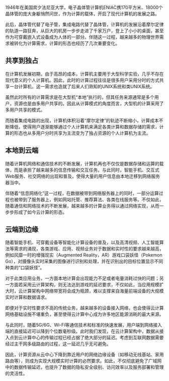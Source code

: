 
1946年在美国宾夕法尼亚大学，电子晶体管计算机ENIAC携170平方米、18000个晶体管的庞大身躯悄然问世，作为计算的载体，开启了现代计算机的发展之路。

此后，晶体管代替了电子管，集成电路代替了晶体管，计算机的发展沿着摩尔定律的轨道一路狂奔，从巨大的机房一步步走进了千家万户，登上了小小的桌面，甚至作为可穿戴嵌入式设备成为人体的一部分。伴随这一过程，越来越多的物理世界需求被转化为计算需求，计算的形态也经历了几次重要变化。

##  共享到独占

在计算机发展初期，由于高昂的成本，计算机主要用于大型科学实验，几乎不存在现代意义的个人计算机。因此，此时的计算过程往往是很多用户采用分时的方式共享一台计算机，这一需求也造就了后来人们熟知的UNIX系统和类UNIX系统。

虽然此时所有的计算需求是在大型机“本地”执行的，但其任务来源通常是多个用户，资源也是由多用户共享的。因此从计算模式的角度而言，大型机的计算采用了多用户共享的模式。

而随着集成电路的出现，计算机体积沿着“摩尔定律”的轨迹不断缩小，计算成本不断降低，使得用户逐渐能够通过个人计算机来满足各类计算和数据存储的需求，计算的形态也从多用户分时共享为主流变为了独占资源的个人计算机为主流。

## 本地到云端

随着计算机网络和通信技术的不断发展，计算机再也不仅仅是数据存储和运算的载体，而是承担了越来越多的信息传输和交互任务。与此同时，智能手机、交互式Web服务、社交网络的出现和普及，使得大量的用户信息由本地迁移到网络服务器当中。

伴随着“信息网络化”这一过程，在数据被带到网络服务器上的同时，一部分运算过程也被带到了服务器上，例如网站托管、推荐算法、各类在线服务等。不仅如此，随着通信和网络技术的不断发展，越来越多的计算业务得以通过网络实现，从而一步步形成了如今云计算的形态。

## 云端到边缘

随着智能手机、可穿戴设备等智能化计算设备的普及，以及高清视频、人工智能算法等需求的涌现，各类游戏、应用、视频业务对于数据和实时性的要求越来越高，例如风靡一时的增强现实（Augmented Reality，AR）游戏口袋妖怪（Pokemon Go），对摄像头实时采集的图像进行识别和处理，并在识别出的目标位置显示不同种类的“口袋妖怪”。

对于此类应用业务，一方面本地计算会出现能力不足或者电量消耗过快的问题；另一方面若采用云计算架构，则无法达到游戏的延迟要求，不仅如此，当应用规模扩大时，云计算架构中网络带宽将会成为瓶颈，难以支撑来自海量前端设备的大规模实时计算和数据请求。

即便对于实时性要求不高的传统业务，越来越多的设备接入网络，也会使得云计算网络基础设施不堪重负，甚至使得云计算中心成为许多地区能源消耗的最大来源。

与此同时，随着5G/6G、Wi-Fi等通信技术和标准的快速发展，用户端到网络接入端的直接延迟可以降到个位数毫秒级。此时我们发现，在云计算架构中，数据从接入点到云计算中心的传输过程已经占据了绝大部分的延迟。考虑到互联网数据需要经过主干网多级路由的过程，这一延迟几乎无可避免。

因此，计算资源从云中心下降到靠近用户的网络边缘设备（如移动无线基站、家用路由等），则成为实现大规模实时计算的必然要求。如此，不仅彻底避免了广域网中的数据传输延迟，也提升了数据的隐私安全级别、访问效率以及服务部署和管理的灵活性。